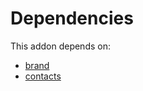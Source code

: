 # Dependencies

This addon depends on:

- [brand](../../../../odoo-bringout-oca-brand-brand)
- [contacts](../../../../../oca-ocb-technical/odoo-bringout-oca-ocb-contacts)
